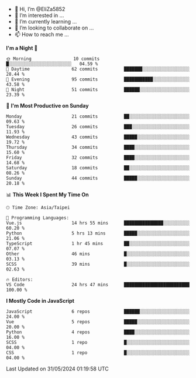 - 👋 Hi, I’m @EliZa5852
- 👀 I’m interested in ...
- 🌱 I’m currently learning ...
- 💞️ I’m looking to collaborate on ...
- 📫 How to reach me ...

<!--START_SECTION:waka-->
**I'm a Night 🦉** 

```text
🌞 Morning                10 commits          █░░░░░░░░░░░░░░░░░░░░░░░░   04.59 % 
🌆 Daytime                62 commits          ███████░░░░░░░░░░░░░░░░░░   28.44 % 
🌃 Evening                95 commits          ███████████░░░░░░░░░░░░░░   43.58 % 
🌙 Night                  51 commits          ██████░░░░░░░░░░░░░░░░░░░   23.39 % 
```
📅 **I'm Most Productive on Sunday** 

```text
Monday                   21 commits          ██░░░░░░░░░░░░░░░░░░░░░░░   09.63 % 
Tuesday                  26 commits          ███░░░░░░░░░░░░░░░░░░░░░░   11.93 % 
Wednesday                43 commits          █████░░░░░░░░░░░░░░░░░░░░   19.72 % 
Thursday                 34 commits          ████░░░░░░░░░░░░░░░░░░░░░   15.60 % 
Friday                   32 commits          ████░░░░░░░░░░░░░░░░░░░░░   14.68 % 
Saturday                 18 commits          ██░░░░░░░░░░░░░░░░░░░░░░░   08.26 % 
Sunday                   44 commits          █████░░░░░░░░░░░░░░░░░░░░   20.18 % 
```


📊 **This Week I Spent My Time On** 

```text
🕑︎ Time Zone: Asia/Taipei

💬 Programming Languages: 
Vue.js                   14 hrs 55 mins      ███████████████░░░░░░░░░░   60.20 % 
Python                   5 hrs 13 mins       █████░░░░░░░░░░░░░░░░░░░░   21.06 % 
TypeScript               1 hr 45 mins        ██░░░░░░░░░░░░░░░░░░░░░░░   07.07 % 
Other                    46 mins             █░░░░░░░░░░░░░░░░░░░░░░░░   03.13 % 
SCSS                     39 mins             █░░░░░░░░░░░░░░░░░░░░░░░░   02.63 % 

🔥 Editors: 
VS Code                  24 hrs 47 mins      █████████████████████████   100.00 % 
```

**I Mostly Code in JavaScript** 

```text
JavaScript               6 repos             ██████░░░░░░░░░░░░░░░░░░░   24.00 % 
Vue                      5 repos             █████░░░░░░░░░░░░░░░░░░░░   20.00 % 
Python                   4 repos             ████░░░░░░░░░░░░░░░░░░░░░   16.00 % 
SCSS                     1 repo              █░░░░░░░░░░░░░░░░░░░░░░░░   04.00 % 
CSS                      1 repo              █░░░░░░░░░░░░░░░░░░░░░░░░   04.00 % 
```




 Last Updated on 31/05/2024 01:19:58 UTC
<!--END_SECTION:waka-->
